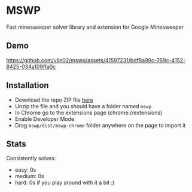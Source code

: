 # MSWP

Fast minesweeper solver library and extension for Google Minesweeper

## Demo
https://github.com/vlin02/mswp/assets/41597231/bdf8a99c-769c-4152-8425-034a109ffa0c

## Installation

- Download the repo ZIP file [here](https://github.com/vlin02/mswp/archive/master.zip)
- Unzip the file and you should have a folder named `mswp`
- In Chrome go to the extensions page (chrome://extensions)
- Enable Developer Mode
- Drag `mswp/dist/mswp-chrome` folder anywhere on the page to import it

## Stats
Consistently solves:
- easy: 0s
- medium: 0s
- hard: 0s if you play around with it a bit :)